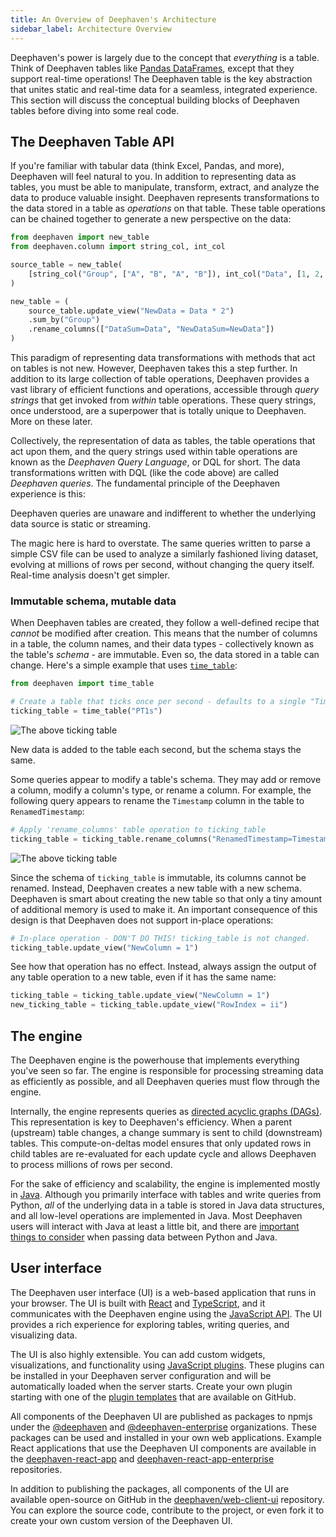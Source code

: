 ```yaml
---
title: An Overview of Deephaven's Architecture
sidebar_label: Architecture Overview
---
```


Deephaven's power is largely due to the concept that _everything_ is a table. Think of Deephaven tables like [Pandas DataFrames](https://pandas.pydata.org/pandas-docs/stable/user_guide/dsintro.html#dataframe), except that they support real-time operations! The Deephaven table is the key abstraction that unites static and real-time data for a seamless, integrated experience. This section will discuss the conceptual building blocks of Deephaven tables before diving into some real code.

## The Deephaven Table API

If you're familiar with tabular data (think Excel, Pandas, and more), Deephaven will feel natural to you. In addition to representing data as tables, you must be able to manipulate, transform, extract, and analyze the data to produce valuable insight. Deephaven represents transformations to the data stored in a table as _operations_ on that table. These table operations can be chained together to generate a new perspective on the data:

```python order=new_table,source_table
from deephaven import new_table
from deephaven.column import string_col, int_col

source_table = new_table(
    [string_col("Group", ["A", "B", "A", "B"]), int_col("Data", [1, 2, 3, 4])]
)

new_table = (
    source_table.update_view("NewData = Data * 2")
    .sum_by("Group")
    .rename_columns(["DataSum=Data", "NewDataSum=NewData"])
)
```

This paradigm of representing data transformations with methods that act on tables is not new. However, Deephaven takes this a step further. In addition to its large collection of table operations, Deephaven provides a vast library of efficient functions and operations, accessible through _query strings_ that get invoked from _within_ table operations. These query strings, once understood, are a superpower that is totally unique to Deephaven. More on these later.

Collectively, the representation of data as tables, the table operations that act upon them, and the query strings used within table operations are known as the _Deephaven Query Language_, or DQL for short. The data transformations written with DQL (like the code above) are called _Deephaven queries_. The fundamental principle of the Deephaven experience is this:

<Pullquote>
Deephaven queries are unaware and indifferent to whether the underlying data source is static or streaming.
</Pullquote>

The magic here is hard to overstate. The same queries written to parse a simple CSV file can be used to analyze a similarly fashioned living dataset, evolving at millions of rows per second, without changing the query itself. Real-time analysis doesn't get simpler.

### Immutable schema, mutable data

When Deephaven tables are created, they follow a well-defined recipe that _cannot_ be modified after creation. This means that the number of columns in a table, the column names, and their data types - collectively known as the table's _schema_ - are immutable. Even so, the data stored in a table can change. Here's a simple example that uses [`time_table`](../../reference/table-operations/create/timeTable.md):

```python test-set=1 ticking-table order=null
from deephaven import time_table

# Create a table that ticks once per second - defaults to a single "Timestamp" column
ticking_table = time_table("PT1s")
```

![The above ticking table](../../assets/tutorials/crash-course/crash-course-1.gif)

New data is added to the table each second, but the schema stays the same.

Some queries appear to modify a table's schema. They may add or remove a column, modify a column's type, or rename a column. For example, the following query appears to rename the `Timestamp` column in the table to `RenamedTimestamp`:

```python test-set=1 ticking-table order=null
# Apply 'rename_columns' table operation to ticking_table
ticking_table = ticking_table.rename_columns("RenamedTimestamp=Timestamp")
```

![The above ticking table](../../assets/tutorials/crash-course/crash-course-2.gif)

Since the schema of `ticking_table` is immutable, its columns cannot be renamed. Instead, Deephaven creates a new table with a new schema. Deephaven is smart about creating the new table so that only a tiny amount of additional memory is used to make it. An important consequence of this design is that Deephaven does not support in-place operations:

```python skip-test
# In-place operation - DON'T DO THIS! ticking_table is not changed.
ticking_table.update_view("NewColumn = 1")
```

See how that operation has no effect. Instead, always assign the output of any table operation to a new table, even if it has the same name:

```python test-set=1 order=new_ticking_table,ticking_table
ticking_table = ticking_table.update_view("NewColumn = 1")
new_ticking_table = ticking_table.update_view("RowIndex = ii")
```

## The engine

The Deephaven engine is the powerhouse that implements everything you've seen so far. The engine is responsible for processing streaming data as efficiently as possible, and all Deephaven queries must flow through the engine.

Internally, the engine represents queries as [directed acyclic graphs (DAGs)](../../conceptual/dag.md). This representation is key to Deephaven's efficiency. When a parent (upstream) table changes, a change summary is sent to child (downstream) tables. This compute-on-deltas model ensures that only updated rows in child tables are re-evaluated for each update cycle and allows Deephaven to process millions of rows per second.

For the sake of efficiency and scalability, the engine is implemented mostly in [Java](<https://en.wikipedia.org/wiki/Java_(programming_language)>). Although you primarily interface with tables and write queries from Python, _all_ of the underlying data in a table is stored in Java data structures, and all low-level operations are implemented in Java. Most Deephaven users will interact with Java at least a little bit, and there are [important things to consider](../../conceptual/python-java-boundary.md) when passing data between Python and Java.

## User interface

The Deephaven user interface (UI) is a web-based application that runs in your browser. The UI is built with [React](https://react.dev/) and [TypeScript](https://www.typescriptlang.org/), and it communicates with the Deephaven engine using the [JavaScript API](../../how-to-guides/use-jsapi.md). The UI provides a rich experience for exploring tables, writing queries, and visualizing data.

The UI is also highly extensible. You can add custom widgets, visualizations, and functionality using [JavaScript plugins](../../how-to-guides/install-use-plugins.md#extend-docker-images-for-js-plugins). These plugins can be installed in your Deephaven server configuration and will be automatically loaded when the server starts. Create your own plugin starting with one of the [plugin templates](https://github.com/deephaven/deephaven-plugins/tree/main/templates) that are available on GitHub.

All components of the Deephaven UI are published as packages to npmjs under the [@deephaven](https://www.npmjs.com/org/deephaven) and [@deephaven-enterprise](https://www.npmjs.com/org/deephaven-enterprise) organizations. These packages can be used and installed in your own web applications. Example React applications that use the Deephaven UI components are available in the [deephaven-react-app](https://github.com/deephaven-examples/deephaven-react-app) and [deephaven-react-app-enterprise](https://github.com/deephaven-examples/deephaven-react-app-enterprise) repositories.

In addition to publishing the packages, all components of the UI are available open-source on GitHub in the [deephaven/web-client-ui](https://github.com/deephaven/web-client-ui) repository. You can explore the source code, contribute to the project, or even fork it to create your own custom version of the Deephaven UI.
